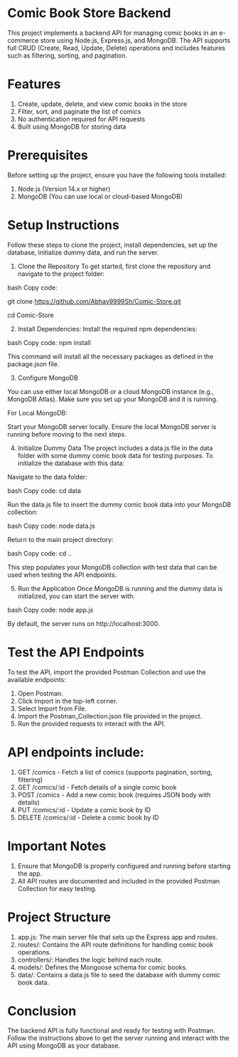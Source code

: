 # Comic Book Store Backend
This project implements a backend API for managing comic books in an e-commerce store using Node.js, Express.js, and MongoDB. The API supports full CRUD (Create, Read, Update, Delete) operations and includes features such as filtering, sorting, and pagination.

# Features
1. Create, update, delete, and view comic books in the store
2. Filter, sort, and paginate the list of comics
3. No authentication required for API requests
4. Built using MongoDB for storing data
   
# Prerequisites
Before setting up the project, ensure you have the following tools installed:

1. Node.js (Version 14.x or higher)
2. MongoDB (You can use local or cloud-based MongoDB)
   
# Setup Instructions
Follow these steps to clone the project, install dependencies, set up the database, initialize dummy data, and run the server.

1. Clone the Repository
To get started, first clone the repository and navigate to the project folder:

bash
Copy code:

 git clone https://github.com/Abhay9999Sh/Comic-Store.git

   cd Comic-Store
   
2. Install Dependencies: 
Install the required npm dependencies:

bash
Copy code: 
 npm install
   
This command will install all the necessary packages as defined in the package.json file.

3. Configure MongoDB
   
You can use either local MongoDB or a cloud MongoDB instance (e.g., MongoDB Atlas). Make sure you set up your MongoDB and it is running.

For Local MongoDB:

Start your MongoDB server locally. 
Ensure the local MongoDB server is running before moving to the next steps.

4. Initialize Dummy Data
The project includes a data.js file in the data folder with some dummy comic book data for testing purposes. To initialize the database with this data:

Navigate to the data folder:

bash
Copy code: 
 cd data

Run the data.js file to insert the dummy comic book data into your MongoDB collection:

bash
Copy code: 
 node data.js
 
Return to the main project directory:

bash
Copy code: 
 cd ..
 
This step populates your MongoDB collection with test data that can be used when testing the API endpoints.

5. Run the Application
Once MongoDB is running and the dummy data is initialized, you can start the server with:

bash
Copy code: 
node app.js

By default, the server runs on http://localhost:3000.

# Test the API Endpoints
To test the API, import the provided Postman Collection and use the available endpoints:

1. Open Postman.
2. Click Import in the top-left corner.
3. Select Import from File.
4. Import the Postman_Collection.json file provided in the project.
5. Run the provided requests to interact with the API.

# API endpoints include:

1. GET /comics - Fetch a list of comics (supports pagination, sorting, filtering)
2. GET /comics/:id - Fetch details of a single comic book
3. POST /comics - Add a new comic book (requires JSON body with details)
4. PUT /comics/:id - Update a comic book by ID
5. DELETE /comics/:id - Delete a comic book by ID
   
# Important Notes
1. Ensure that MongoDB is properly configured and running before starting the app.
2. All API routes are documented and included in the provided Postman Collection for easy testing.

# Project Structure
1. app.js: The main server file that sets up the Express app and routes.
2. routes/: Contains the API route definitions for handling comic book operations.
3. controllers/: Handles the logic behind each route.
4. models/: Defines the Mongoose schema for comic books.
5. data/: Contains a data.js file to seed the database with dummy comic book data.

# Conclusion
The backend API is fully functional and ready for testing with Postman. Follow the instructions above to get the server running and interact with the API using MongoDB as your database.

